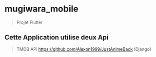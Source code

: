 # mugiwara_mobile

> Projet Flutter

## Cette Application utilise deux Api
> TMDB APi
> https://github.com/Alexon1999/JustAnimeBack (Django)



